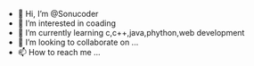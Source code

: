 - 👋 Hi, I’m @Sonucoder
- 👀 I’m interested in coading
- 🌱 I’m currently learning c,c++,java,phython,web development
- 💞️ I’m looking to collaborate on ...
- 📫 How to reach me ...

<!---
Sonucoder/Sonucoder is a ✨ special ✨ repository because its `README.md` (this file) appears on your GitHub profile.
You can click the Preview link to take a look at your changes.
--->
